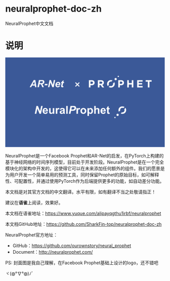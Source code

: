 # neuralprophet-doc-zh
NeuralProphet中文文档

# 说明

![logo](logo.png)



NeuralProphet是一个Facebook Prophet和AR-Net的启发，在PyTorch上构建的基于神经网络的时间序列模型，目前处于开发阶段。NeuralProphet是在一个完全模块化的架构中开发的，这使得它可以在未来添加任何额外的组件。我们的愿景是为用户开发一个简单易用的预测工具，同时保留Prophet的原始目标，如可解释性、可配置性，并通过使用PyTorch作为后端提供更多的功能，如自动差分功能。



本文档是对其官方文档的中文翻译。水平有限，如有翻译不当之处敬请指正！

建议在**语雀**上阅读，效果好。

本文档在语雀地址：https://www.yuque.com/alipayqgthu1irbf/neuralprophet

本文档GitHub地址：https://github.com/SharkFin-top/neuralprophet-doc-zh





NeuralProphet官方地址：

- GitHub：https://github.com/ourownstory/neural_prophet
- Document：http://neuralprophet.com/



PS: 封面图是我自己理解，在Facebook Prophet基础上设计的logo，还不错吧

ヾ(◍°∇°◍)ﾉﾞ
